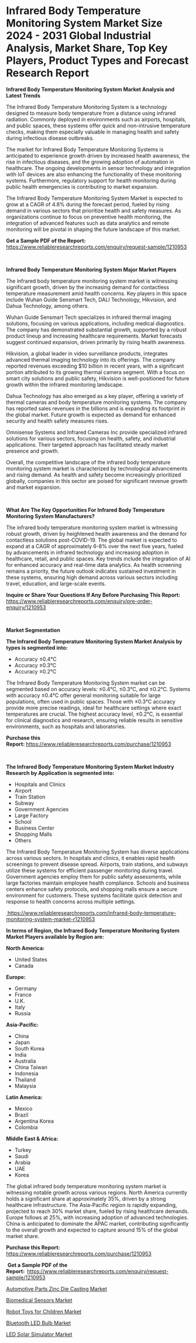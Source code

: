 <p><h1>Infrared Body Temperature Monitoring System Market Size 2024 - 2031 Global Industrial Analysis, Market Share, Top Key Players, Product Types and Forecast Research Report</h1></p><p><strong>Infrared Body Temperature Monitoring System Market Analysis and Latest Trends</strong></p>
<p><p>The Infrared Body Temperature Monitoring System is a technology designed to measure body temperature from a distance using infrared radiation. Commonly deployed in environments such as airports, hospitals, and public spaces, these systems offer quick and non-intrusive temperature checks, making them especially valuable in managing health and safety during infectious disease outbreaks.</p><p>The market for Infrared Body Temperature Monitoring Systems is anticipated to experience growth driven by increased health awareness, the rise in infectious diseases, and the growing adoption of automation in healthcare. The ongoing developments in sensor technology and integration with IoT devices are also enhancing the functionality of these monitoring systems. Furthermore, regulatory support for health monitoring during public health emergencies is contributing to market expansion.</p><p>The Infrared Body Temperature Monitoring System Market is expected to grow at a CAGR of 4.8% during the forecast period, fueled by rising demand in various sectors that prioritize health and safety measures. As organizations continue to focus on preventive health monitoring, the integration of advanced features such as data analytics and remote monitoring will be pivotal in shaping the future landscape of this market.</p></p>
<p><strong>Get a Sample PDF of the Report:&nbsp;</strong> <a href="https://www.reliableresearchreports.com/enquiry/request-sample/1210953?utm_campaign=34&utm_medium=2&utm_source=Github&utm_content=ia&utm_term=16122024&utm_id=infrared-body-temperature-monitoring-system">https://www.reliableresearchreports.com/enquiry/request-sample/1210953</a></p>
<p>&nbsp;</p>
<p><strong>Infrared Body Temperature Monitoring System Major Market Players</strong></p>
<p><p>The infrared body temperature monitoring system market is witnessing significant growth, driven by the increasing demand for contactless temperature measurement amid health concerns. Key players in this space include Wuhan Guide Sensmart Tech, DALI Technology, Hikvision, and Dahua Technology, among others.</p><p>Wuhan Guide Sensmart Tech specializes in infrared thermal imaging solutions, focusing on various applications, including medical diagnostics. The company has demonstrated substantial growth, supported by a robust product lineup and increasing healthcare requirements. Market forecasts suggest continued expansion, driven primarily by rising health awareness.</p><p>Hikvision, a global leader in video surveillance products, integrates advanced thermal imaging technology into its offerings. The company reported revenues exceeding $10 billion in recent years, with a significant portion attributed to its growing thermal camera segment. With a focus on smart city solutions and public safety, Hikvision is well-positioned for future growth within the infrared monitoring landscape.</p><p>Dahua Technology has also emerged as a key player, offering a variety of thermal cameras and body temperature monitoring systems. The company has reported sales revenues in the billions and is expanding its footprint in the global market. Future growth is expected as demand for enhanced security and health safety measures rises.</p><p>Omnisense Systems and Infrared Cameras Inc provide specialized infrared solutions for various sectors, focusing on health, safety, and industrial applications. Their targeted approach has facilitated steady market presence and growth.</p><p>Overall, the competitive landscape of the infrared body temperature monitoring system market is characterized by technological advancements and rising demand. As health and safety become increasingly prioritized globally, companies in this sector are poised for significant revenue growth and market expansion.</p></p>
<p>&nbsp;</p>
<p><strong>What Are The Key Opportunities For Infrared Body Temperature Monitoring System Manufacturers?</strong></p>
<p><p>The infrared body temperature monitoring system market is witnessing robust growth, driven by heightened health awareness and the demand for contactless solutions post-COVID-19. The global market is expected to expand at a CAGR of approximately 6-8% over the next five years, fueled by advancements in infrared technology and increasing adoption in healthcare, retail, and public spaces. Key trends include the integration of AI for enhanced accuracy and real-time data analytics. As health screening remains a priority, the future outlook indicates sustained investment in these systems, ensuring high demand across various sectors including travel, education, and large-scale events.</p></p>
<p><strong>Inquire or Share Your Questions If Any Before Purchasing This Report:</strong> <a href="https://www.reliableresearchreports.com/enquiry/pre-order-enquiry/1210953?utm_campaign=34&utm_medium=2&utm_source=Github&utm_content=ia&utm_term=16122024&utm_id=infrared-body-temperature-monitoring-system">https://www.reliableresearchreports.com/enquiry/pre-order-enquiry/1210953</a></p>
<p>&nbsp;</p>
<p><strong>Market Segmentation</strong></p>
<p><strong>The Infrared Body Temperature Monitoring System Market Analysis by types is segmented into:</strong></p>
<p><ul><li>Accuracy ≤0.4℃</li><li>Accuracy ≤0.3℃</li><li>Accuracy ≤0.2℃</li></ul></p>
<p><p>The Infrared Body Temperature Monitoring System market can be segmented based on accuracy levels: ≤0.4℃, ≤0.3℃, and ≤0.2℃. Systems with accuracy ≤0.4℃ offer general monitoring suitable for large populations, often used in public spaces. Those with ≤0.3℃ accuracy provide more precise readings, ideal for healthcare settings where exact temperatures are crucial. The highest accuracy level, ≤0.2℃, is essential for clinical diagnostics and research, ensuring reliable results in sensitive environments, such as hospitals and laboratories.</p></p>
<p><strong>Purchase this Report:&nbsp;</strong><a href="https://www.reliableresearchreports.com/purchase/1210953?utm_campaign=34&utm_medium=2&utm_source=Github&utm_content=ia&utm_term=16122024&utm_id=infrared-body-temperature-monitoring-system">https://www.reliableresearchreports.com/purchase/1210953</a></p>
<p>&nbsp;</p>
<p><strong>The Infrared Body Temperature Monitoring System Market Industry Research by Application is segmented into:</strong></p>
<p><ul><li>Hospitals and Clinics</li><li>Airport</li><li>Train Station</li><li>Subway</li><li>Government Agencies</li><li>Large Factory</li><li>School</li><li>Business Center</li><li>Shopping Malls</li><li>Others</li></ul></p>
<p><p>The Infrared Body Temperature Monitoring System has diverse applications across various sectors. In hospitals and clinics, it enables rapid health screenings to prevent disease spread. Airports, train stations, and subways utilize these systems for efficient passenger monitoring during travel. Government agencies employ them for public safety assessments, while large factories maintain employee health compliance. Schools and business centers enhance safety protocols, and shopping malls ensure a secure environment for customers. These systems facilitate quick detection and response to health concerns across multiple settings.</p></p>
<p><a href="https://www.reliableresearchreports.com/infrared-body-temperature-monitoring-system-market-r1210953?utm_campaign=34&utm_medium=2&utm_source=Github&utm_content=ia&utm_term=16122024&utm_id=infrared-body-temperature-monitoring-system">&nbsp;https://www.reliableresearchreports.com/infrared-body-temperature-monitoring-system-market-r1210953</a></p>
<p><strong>In terms of Region, the Infrared Body Temperature Monitoring System Market Players available by Region are:</strong></p>
<p>
    <p> <strong> North America: </strong>
        <ul>
            <li>United States</li>
            <li>Canada</li>
        </ul>
        </p> 
    <p> <strong> Europe: </strong>
        <ul>
            <li>Germany</li>
            <li>France</li>
            <li>U.K.</li>
            <li>Italy</li>
            <li>Russia</li>
        </ul>
        </p> 
    <p> <strong> Asia-Pacific: </strong>
        <ul>
            <li>China</li>
            <li>Japan</li>
            <li>South Korea</li>
            <li>India</li>
            <li>Australia</li>
            <li>China Taiwan</li>
            <li>Indonesia</li>
            <li>Thailand</li>
            <li>Malaysia</li>
        </ul>
        </p> 
    <p> <strong> Latin America: </strong>
        <ul>
            <li>Mexico</li>
            <li>Brazil</li>
            <li>Argentina Korea</li>
            <li>Colombia</li>
        </ul>
        </p> 
    <p> <strong> Middle East & Africa: </strong>
        <ul>
            <li>Turkey</li>
            <li>Saudi</li>
            <li>Arabia</li>
            <li>UAE</li>
            <li>Korea</li>
        </ul>
    </p>
    </p>
<p><p>The global infrared body temperature monitoring system market is witnessing notable growth across various regions. North America currently holds a significant share at approximately 35%, driven by a strong healthcare infrastructure. The Asia-Pacific region is rapidly expanding, projected to reach 30% market share, fueled by rising healthcare demands. Europe follows at 25%, with increasing adoption of advanced technologies. China is anticipated to dominate the APAC market, contributing significantly to the overall growth and expected to capture around 15% of the global market share.</p></p>
<p><strong>Purchase this Report: </strong><a href="https://www.reliableresearchreports.com/purchase/1210953?utm_campaign=34&utm_medium=2&utm_source=Github&utm_content=ia&utm_term=16122024&utm_id=infrared-body-temperature-monitoring-system">https://www.reliableresearchreports.com/purchase/1210953</a></p>
<p>&nbsp;<strong>Get a Sample PDF of the Report:&nbsp;&nbsp;</strong><a href="https://www.reliableresearchreports.com/enquiry/request-sample/1210953?utm_campaign=34&utm_medium=2&utm_source=Github&utm_content=ia&utm_term=16122024&utm_id=infrared-body-temperature-monitoring-system">https://www.reliableresearchreports.com/enquiry/request-sample/1210953</a></p>
<p><strong></strong></p>
<p><p><a href="https://www.linkedin.com/pulse/automotive-parts-zinc-die-casting-market-outlook-2024-2031-0gr1e?utm_campaign=34&utm_medium=2&utm_source=Github&utm_content=ia&utm_term=16122024&utm_id=infrared-body-temperature-monitoring-system">Automotive Parts Zinc Die Casting Market</a></p><p><a href="https://www.linkedin.com/pulse/significant-growth-anticipated-biomedical-sensors-q0rof?utm_campaign=34&utm_medium=2&utm_source=Github&utm_content=ia&utm_term=16122024&utm_id=infrared-body-temperature-monitoring-system">Biomedical Sensors Market</a></p><p><a href="https://github.com/arvelm4nthig/Market-Research-Report-List-1/blob/main/robot-toys-for-children-market.md?utm_campaign=34&utm_medium=2&utm_source=Github&utm_content=ia&utm_term=16122024&utm_id=infrared-body-temperature-monitoring-system">Robot Toys for Children Market</a></p><p><a href="https://www.linkedin.com/pulse/analysis-forecast-growing-demand-bluetooth-led-bulb-8x7df?utm_campaign=34&utm_medium=2&utm_source=Github&utm_content=ia&utm_term=16122024&utm_id=infrared-body-temperature-monitoring-system">Bluetooth LED Bulb Market</a></p><p><a href="https://github.com/AlisaRowe24/Market-Research-Report-List-1/blob/main/led-solar-simulator-market.md?utm_campaign=34&utm_medium=2&utm_source=Github&utm_content=ia&utm_term=16122024&utm_id=infrared-body-temperature-monitoring-system">LED Solar Simulator Market</a></p></p>